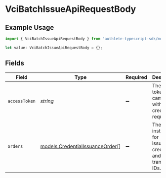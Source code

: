 # VciBatchIssueApiRequestBody

## Example Usage

```typescript
import { VciBatchIssueApiRequestBody } from "authlete-typescript-sdk/models/operations";

let value: VciBatchIssueApiRequestBody = {};
```

## Fields

| Field                                                                       | Type                                                                        | Required                                                                    | Description                                                                 |
| --------------------------------------------------------------------------- | --------------------------------------------------------------------------- | --------------------------------------------------------------------------- | --------------------------------------------------------------------------- |
| `accessToken`                                                               | *string*                                                                    | :heavy_minus_sign:                                                          | The access token that came along with the credential request.               |
| `orders`                                                                    | [models.CredentialIssuanceOrder](../../models/credentialissuanceorder.md)[] | :heavy_minus_sign:                                                          | The instructions for issuance of credentials and/or transaction IDs.        |